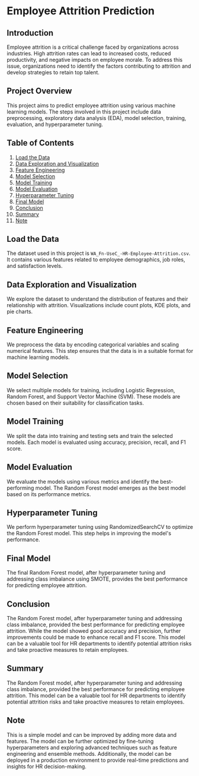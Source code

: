 # Employee Attrition Prediction

## Introduction
Employee attrition is a critical challenge faced by organizations across industries. High attrition rates can lead to increased costs, reduced productivity, and negative impacts on employee morale. To address this issue, organizations need to identify the factors contributing to attrition and develop strategies to retain top talent.

## Project Overview
This project aims to predict employee attrition using various machine learning models. The steps involved in this project include data preprocessing, exploratory data analysis (EDA), model selection, training, evaluation, and hyperparameter tuning.

## Table of Contents
1. [Load the Data](#load-the-data)
2. [Data Exploration and Visualization](#data-exploration-and-visualization)
3. [Feature Engineering](#feature-engineering)
4. [Model Selection](#model-selection)
5. [Model Training](#model-training)
6. [Model Evaluation](#model-evaluation)
7. [Hyperparameter Tuning](#hyperparameter-tuning)
8. [Final Model](#final-model)
9. [Conclusion](#conclusion)
10. [Summary](#summary)
11. [Note](#note)

## Load the Data
The dataset used in this project is `WA_Fn-UseC_-HR-Employee-Attrition.csv`. It contains various features related to employee demographics, job roles, and satisfaction levels.

## Data Exploration and Visualization
We explore the dataset to understand the distribution of features and their relationship with attrition. Visualizations include count plots, KDE plots, and pie charts.

## Feature Engineering
We preprocess the data by encoding categorical variables and scaling numerical features. This step ensures that the data is in a suitable format for machine learning models.

## Model Selection
We select multiple models for training, including Logistic Regression, Random Forest, and Support Vector Machine (SVM). These models are chosen based on their suitability for classification tasks.

## Model Training
We split the data into training and testing sets and train the selected models. Each model is evaluated using accuracy, precision, recall, and F1 score.

## Model Evaluation
We evaluate the models using various metrics and identify the best-performing model. The Random Forest model emerges as the best model based on its performance metrics.

## Hyperparameter Tuning
We perform hyperparameter tuning using RandomizedSearchCV to optimize the Random Forest model. This step helps in improving the model's performance.

## Final Model
The final Random Forest model, after hyperparameter tuning and addressing class imbalance using SMOTE, provides the best performance for predicting employee attrition.

## Conclusion
The Random Forest model, after hyperparameter tuning and addressing class imbalance, provided the best performance for predicting employee attrition. While the model showed good accuracy and precision, further improvements could be made to enhance recall and F1 score. This model can be a valuable tool for HR departments to identify potential attrition risks and take proactive measures to retain employees.

## Summary
The Random Forest model, after hyperparameter tuning and addressing class imbalance, provided the best performance for predicting employee attrition. This model can be a valuable tool for HR departments to identify potential attrition risks and take proactive measures to retain employees.

## Note
This is a simple model and can be improved by adding more data and features. The model can be further optimized by fine-tuning hyperparameters and exploring advanced techniques such as feature engineering and ensemble methods. Additionally, the model can be deployed in a production environment to provide real-time predictions and insights for HR decision-making.

